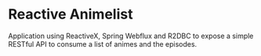 # Reactive Animelist

Application using ReactiveX, Spring Webflux and R2DBC to expose a simple 
RESTful API to consume a list of animes and the episodes.
